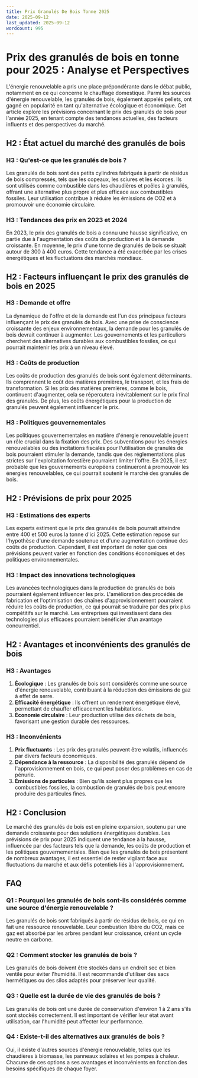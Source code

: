 ```yaml
---
title: Prix Granulés De Bois Tonne 2025
date: 2025-09-12
last_updated: 2025-09-12
wordcount: 995
---
```


# Prix des granulés de bois en tonne pour 2025 : Analyse et Perspectives

L'énergie renouvelable a pris une place prépondérante dans le débat public, notamment en ce qui concerne le chauffage domestique. Parmi les sources d'énergie renouvelable, les granulés de bois, également appelés pellets, ont gagné en popularité en tant qu'alternative écologique et économique. Cet article explore les prévisions concernant le prix des granulés de bois pour l'année 2025, en tenant compte des tendances actuelles, des facteurs influents et des perspectives du marché.

## H2 : État actuel du marché des granulés de bois

### H3 : Qu'est-ce que les granulés de bois ?

Les granulés de bois sont des petits cylindres fabriqués à partir de résidus de bois compressés, tels que les copeaux, les sciures et les écorces. Ils sont utilisés comme combustible dans les chaudières et poêles à granulés, offrant une alternative plus propre et plus efficace aux combustibles fossiles. Leur utilisation contribue à réduire les émissions de CO2 et à promouvoir une économie circulaire.

### H3 : Tendances des prix en 2023 et 2024

En 2023, le prix des granulés de bois a connu une hausse significative, en partie due à l'augmentation des coûts de production et à la demande croissante. En moyenne, le prix d'une tonne de granulés de bois se situait autour de 300 à 400 euros. Cette tendance a été exacerbée par les crises énergétiques et les fluctuations des marchés mondiaux.

## H2 : Facteurs influençant le prix des granulés de bois en 2025

### H3 : Demande et offre

La dynamique de l'offre et de la demande est l'un des principaux facteurs influençant le prix des granulés de bois. Avec une prise de conscience croissante des enjeux environnementaux, la demande pour les granulés de bois devrait continuer à augmenter. Les gouvernements et les particuliers cherchent des alternatives durables aux combustibles fossiles, ce qui pourrait maintenir les prix à un niveau élevé.

### H3 : Coûts de production

Les coûts de production des granulés de bois sont également déterminants. Ils comprennent le coût des matières premières, le transport, et les frais de transformation. Si les prix des matières premières, comme le bois, continuent d'augmenter, cela se répercutera inévitablement sur le prix final des granulés. De plus, les coûts énergétiques pour la production de granulés peuvent également influencer le prix.

### H3 : Politiques gouvernementales

Les politiques gouvernementales en matière d'énergie renouvelable jouent un rôle crucial dans la fixation des prix. Des subventions pour les énergies renouvelables ou des incitations fiscales pour l'utilisation de granulés de bois pourraient stimuler la demande, tandis que des réglementations plus strictes sur l'exploitation forestière pourraient limiter l'offre. En 2025, il est probable que les gouvernements européens continueront à promouvoir les énergies renouvelables, ce qui pourrait soutenir le marché des granulés de bois.

## H2 : Prévisions de prix pour 2025

### H3 : Estimations des experts

Les experts estiment que le prix des granulés de bois pourrait atteindre entre 400 et 500 euros la tonne d'ici 2025. Cette estimation repose sur l'hypothèse d'une demande soutenue et d'une augmentation continue des coûts de production. Cependant, il est important de noter que ces prévisions peuvent varier en fonction des conditions économiques et des politiques environnementales.

### H3 : Impact des innovations technologiques

Les avancées technologiques dans la production de granulés de bois pourraient également influencer les prix. L'amélioration des procédés de fabrication et l'optimisation des chaînes d'approvisionnement pourraient réduire les coûts de production, ce qui pourrait se traduire par des prix plus compétitifs sur le marché. Les entreprises qui investissent dans des technologies plus efficaces pourraient bénéficier d'un avantage concurrentiel.

## H2 : Avantages et inconvénients des granulés de bois

### H3 : Avantages

1. **Écologique** : Les granulés de bois sont considérés comme une source d'énergie renouvelable, contribuant à la réduction des émissions de gaz à effet de serre.
2. **Efficacité énergétique** : Ils offrent un rendement énergétique élevé, permettant de chauffer efficacement les habitations.
3. **Économie circulaire** : Leur production utilise des déchets de bois, favorisant une gestion durable des ressources.

### H3 : Inconvénients

1. **Prix fluctuants** : Les prix des granulés peuvent être volatils, influencés par divers facteurs économiques.
2. **Dépendance à la ressource** : La disponibilité des granulés dépend de l'approvisionnement en bois, ce qui peut poser des problèmes en cas de pénurie.
3. **Émissions de particules** : Bien qu'ils soient plus propres que les combustibles fossiles, la combustion de granulés de bois peut encore produire des particules fines.

## H2 : Conclusion

Le marché des granulés de bois est en pleine expansion, soutenu par une demande croissante pour des solutions énergétiques durables. Les prévisions de prix pour 2025 indiquent une tendance à la hausse, influencée par des facteurs tels que la demande, les coûts de production et les politiques gouvernementales. Bien que les granulés de bois présentent de nombreux avantages, il est essentiel de rester vigilant face aux fluctuations du marché et aux défis potentiels liés à l'approvisionnement.

## FAQ

### Q1 : Pourquoi les granulés de bois sont-ils considérés comme une source d'énergie renouvelable ?

Les granulés de bois sont fabriqués à partir de résidus de bois, ce qui en fait une ressource renouvelable. Leur combustion libère du CO2, mais ce gaz est absorbé par les arbres pendant leur croissance, créant un cycle neutre en carbone.

### Q2 : Comment stocker les granulés de bois ?

Les granulés de bois doivent être stockés dans un endroit sec et bien ventilé pour éviter l'humidité. Il est recommandé d'utiliser des sacs hermétiques ou des silos adaptés pour préserver leur qualité.

### Q3 : Quelle est la durée de vie des granulés de bois ?

Les granulés de bois ont une durée de conservation d'environ 1 à 2 ans s'ils sont stockés correctement. Il est important de vérifier leur état avant utilisation, car l'humidité peut affecter leur performance.

### Q4 : Existe-t-il des alternatives aux granulés de bois ?

Oui, il existe d'autres sources d'énergie renouvelable, telles que les chaudières à biomasse, les panneaux solaires et les pompes à chaleur. Chacune de ces options a ses avantages et inconvénients en fonction des besoins spécifiques de chaque foyer.